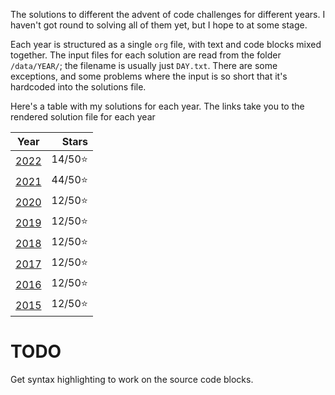 The solutions to different the advent of code challenges for different years. I haven't got round to solving all of them yet, but I hope to at some stage.

Each year is structured as a single `org` file, with text and code blocks mixed together. The input files for each solution are read from the folder `/data/YEAR/`; the filename is usually just `DAY.txt`. There are some exceptions, and some problems where the input is so short that it's hardcoded into the solutions file.

Here's a table with my solutions for each year. The links take you to the rendered solution file for each year

|       Year       |   Stars |
|:----------------:|--------:|
| [2022](2022.org) | 14/50⭐ |
| [2021](2021.org) | 44/50⭐ |
| [2020](2020.org) | 12/50⭐ |
| [2019](2019.org) | 12/50⭐ |
| [2018](2018.org) | 12/50⭐ |
| [2017](2017.org) | 12/50⭐ |
| [2016](2016.org) | 12/50⭐ |
| [2015](2015.org) | 12/50⭐ |

# TODO

Get syntax highlighting to work on the source code blocks.
